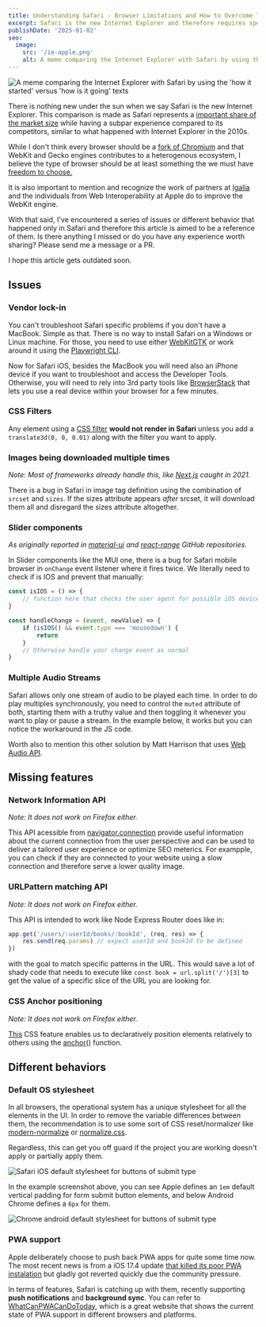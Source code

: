 ```yaml
---
title: Understanding Safari - Browser Limitations and How to Overcome Them
excerpt: Safari is the new Internet Explorer and therefore requires special treatment in web development.
publishDate: '2025-01-02'
seo:
  image:
    src: '/ie-apple.png'
    alt: A meme comparing the Internet Explorer with Safari by using the 'how it started' versus 'how is it going' texts.
---
```


![A meme comparing the Internet Explorer with Safari by using the 'how it started' versus 'how is it going' texts](/ie-apple.png)

There is nothing new under the sun when we say Safari is the new Internet Explorer. This comparison is made as Safari represents a [important share of the market size](https://gs.statcounter.com/browser-market-share) while having a subpar experience compared to its competitors, similar to what happened with Internet Explorer in the 2010s.

While I don't think every browser should be a [fork of Chromium](https://support.microsoft.com/topic/microsoft-edge-chromium-1ce9507c-f09d-4de6-a706-eb52f46be90c) and that WebKit and Gecko engines contributes to a heterogenous ecosystem, I believe the type of browser should be at least something the we must have [freedom to choose.](https://www-theverge-com.translate.goog/2024/1/25/24050478/apple-ios-17-4-browser-engines-eu)

It is also important to mention and recognize the work of partners at [Igalia](https://mariospr.org/2024/11/03/igalia-and-webkit-status-update-and-plans-2024/) and the individuals from Web Interoperability at Apple do to improve the WebKit engine.

With that said, I've encountered a series of issues or different behavior that happened only in Safari and therefore this article is aimed to be a reference of them. Is there anything I missed or do you have any experience worth sharing? Please send me a message or a PR.

I hope this article gets outdated soon.

## Issues

### Vendor lock-in

You can't troubleshoot Safari specific problems if you don't have a MacBook. Simple as that. There is no way to install Safari on a Windows or Linux machine. For those, you need to use either [WebKitGTK](https://webkitgtk.org/) or work around it using the [Playwright CLI](https://dev.to/dustinbrett/running-the-latest-safari-webkit-on-windows-33pb).

Now for Safari iOS, besides the MacBook you will need also an iPhone device if you want to troubleshoot and access the Developer Tools. Otherwise, you will need to rely into 3rd party tools like [BrowserStack](https://www.browserstack.com/) that lets you use a real device within your browser for a few minutes.

### CSS Filters

Any element using a [CSS filter](https://developer.mozilla.org/en-US/docs/Web/CSS/filter) **would not render in Safari** unless you add a `translate3d(0, 0, 0.01)` along with the filter you want to apply.

<script async src="//jsfiddle.net/luizcieslak/odm8abLu/11/embed/result,js/dark/"></script>

<!-- Originally reported by
https://x.com/Rich_Harris/status/1848771715603525834?t=I-c0JX506Y7p-rGRIeQqkw -->

### Images being downloaded multiple times

_Note: Most of frameworks already handle this, like [Next.js](https://github.com/vercel/next.js/pull/22902) caught in 2021._

There is a bug in Safari in image tag definition using the combination of `srcset` and `sizes`. If the sizes attribute appears _after_ srcset, it will download them all and disregard the sizes attribute altogether.

<script async src="//jsfiddle.net/luizcieslak/rgxnves0/3/embed/result,html/dark/"></script>

### Slider components

_As originally reported in [material-ui](https://github.com/mui/material-ui/issues/31869) and [react-range](https://github.com/tajo/react-range/issues/180) GitHub repositories._

In Slider components like the MUI one, there is a bug for Safari mobile browser in `onChange` event listener where it fires twice. We literally need to check if is IOS and prevent that manually:

```js
const isIOS = () => {
	// function here that checks the user agent for possible iOS devices
}

const handleChange = (event, newValue) => {
	if (isIOS() && event.type === 'mousedown') {
		return
	}
	// Otherwise handle your change event as normal
}
```

<script async src="//jsfiddle.net/luizcieslak/L675gcn4/97/embed/result,js/dark/"></script>

### Multiple Audio Streams

Safari allows only one stream of audio to be played each time. In order to do play multiples synchronously, you need to control the `muted` attribute of both, starting them with a truthy value and then toggling it whenever you want to play or pause a stream. In the example below, it works but you can notice the workaround in the JS code.

<script async src="//jsfiddle.net/luizcieslak/Lbwtkugy/15/embed/result,js/dark/"></script>

Worth also to mention this other solution by Matt Harrison that uses [Web Audio API](https://matt-harrison.com/posts/web-audio/).

## Missing features

### Network Information API

_Note: It does not work on Firefox either._

This API acessible from [navigator.connection](https://caniuse.com/?search=navigator.connection) provide useful information about the current connection from the user perspective and can be used to deliver a tailored user experience or optimize SEO meterics. For exampple, you can check if they are connected to your website using a slow connection and therefore serve a lower quality image.

<script async src="//jsfiddle.net/luizcieslak/d05y9er1/9/embed/result/dark/"></script>

### URLPattern matching API

_Note: It does not work on Firefox either._

This API is intended to work like Node Express Router does like in:

```js
app.get('/users/:userId/books/:bookId', (req, res) => {
	res.send(req.params) // expect userId and bookId to be defined
})
```

with the goal to match specific patterns in the URL. This would save a lot of shady code that needs to execute like `const book = url.split('/')[3]` to get the value of a specific slice of the URL you are looking for.

<script async src="//jsfiddle.net/luizcieslak/L3pjgsk9/15/embed/result,js/dark/"></script>

<!-- Originally reported by
https://x.com/kennethrohde/status/1861860350850728137?t=wdKtlDRTUfpWAVLU9u7X1A -->

### CSS Anchor positioning

_Note: It does not work on Firefox either._

[This](https://caniuse.com/css-anchor-positioning) CSS feature enables us to declaratively position elements relatively to others using the [anchor()](https://developer.mozilla.org/en-US/docs/Web/CSS/anchor) function.

<script async src="//jsfiddle.net/luizcieslak/mgv23ay8/42/embed/result,js/dark/"></script>

## Different behaviors

### Default OS stylesheet

In all browsers, the operational system has a unique stylesheet for all the elements in the UI. In order to remove the variable differences between them, the recommendation is to use some sort of CSS reset/normalizer like [modern-normalize](https://github.com/sindresorhus/modern-normalize) or [normalize.css](https://github.com/necolas/normalize.css).

Regardless, this can get you off guard if the project you are working doesn't apply or partially apply them.

![Safari iOS default stylesheet for buttons of submit type](/apple/stylesheet-safari.png)

In the example screenshot above, you can see Apple defines an `1em` default vertical padding for form submit button elements, and below Android Chrome defines a `6px` for them.

![Chrome android default stylesheet for buttons of submit type](/apple/stylesheet-chrome.png)

### PWA support

Apple deliberately choose to push back PWA apps for quite some time now. The most recent news is from a iOS 17.4 update [that killed its poor PWA instalation](https://open-web-advocacy.org/blog/its-official-apple-kills-web-apps-in-the-eu/) but gladly got reverted quickly due the community pressure.

In terms of features, Safari is catching up with them, recently supporting **push notifications** and **background sync**. You can refer to [WhatCanPWACanDoToday](https://whatcanpwacandoday.today/), which is a great website that shows the current state of PWA support in different browsers and platforms.
